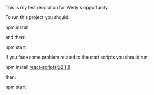 This is my test resolution for Wedy's opportunity.

To run this project you should:

npm install

and then:

npm start

If you face some problem related to the start scripts you should run:

npm install react-scripts@2.1.8

then:

npm start